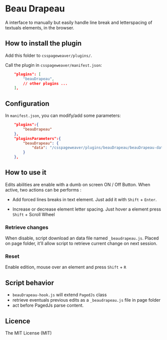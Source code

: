 # Beau Drapeau

A interface to manually but easily handle line break and letterspacing of textuals elements, in the browser.

## How to install the plugin

Add this folder to `csspageweaver/plugins/`.

Call the plugin in `csspageweaver/manifest.json`:

```json
	"plugins": [
        "beauDrapeau",
        // other plugins ...
	],
```

## Configuration

In `manifest.json`, you can modify/add some parameters:

```json
    "plugins":{
        "beauDrapeau"
    },
    "pluginsParameters":{
        "beauDrapeau": {
			"data": "/csspageweaver/plugins/beauDrapeau/beauDrapeau-data.js"
        }
    },
 ```


## How to use it

Edits abilities are enable with a dumb on screen ON / Off Button.
When active, two actions can be performs :

+ Add forced lines breaks in text element. Just add it with `Shift` + `Enter`.

+ Increase or decrease element letter spacing. Just hover a element press `Shift` + Scroll Wheel

### Retrieve changes

When disable, script download an data file named `_beaudrapeau.js`. Placed on page folder, it'll allow script to retrieve current change on next session.

### Reset

Enable edition, mouse over an element and press `Shift` + `R`


## Script behavior

+ `beauDrapeau-hook.js` will extend `PagedJs` class
+ retrieve eventuals previous edits as a `_beaudrapeau.js` file in page folder 
+ act before PagedJs parse content.

## Licence

The MIT License (MIT)